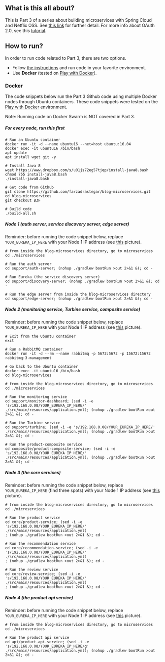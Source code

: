 ## What is this all about?

This is Part 3 of a series about building microservices with Spring Cloud and Netflix OSS. See [this link](https://callistaenterprise.se/blogg/teknik/2015/04/27/building-microservices-part-3-secure-APIs-with-OAuth/) for further detail. For more info about OAuth 2.0, see this [tutorial](http://tutorials.jenkov.com/oauth2/index.html).

## How to run?

In order to run code related to Part 3, there are two options.
* Follow [the instructions](https://callistaenterprise.se/blogg/teknik/2015/04/27/building-microservices-part-3-secure-APIs-with-OAuth/)  and run code in your favorite environment.
* Use **Docker** (tested on [Play with Docker](https://labs.play-with-docker.com/)).

### Docker

The code snippets below run the Part 3 Github code using multiple Docker nodes through Ubuntu containers. These code snippets were tested on the [Play with Docker](https://labs.play-with-docker.com/) environment.

Note: Running code on Docker Swarm is NOT covered in Part 3.

##### For every node, run this first
```shell
# Run an Ubuntu container
docker run -it -d --name ubuntu16 --net=host ubuntu:16.04
docker exec -it ubuntu16 /bin/bash
apt update
apt install wget git -y

# Install Java 8
wget https://www.dropbox.com/s/u01js72eg57tjep/install-java8.bash
chmod 755 install-java8.bash
./install-java8.bash

# Get code from Github
git clone https://github.com/farzadrastegar/blog-microservices.git
cd blog-microservices
git checkout B3F

# Build code
./build-all.sh
```
##### Node 1 (auth server, service discovery server, edge server)
Reminder: before running the code snippet below, replace `YOUR_EUREKA_IP_HERE` with your Node 1 IP address (see [this](../part-1/img/labs_play-with-docker_com.png) picture).
```shell
# from inside the blog-microservices directory, go to microservices
cd ./microservices

# Run the auth server
cd support/auth-server; (nohup ./gradlew bootRun >out 2>&1 &); cd -

# Run Eureka (the service discovery server)
cd support/discovery-server; (nohup ./gradlew bootRun >out 2>&1 &); cd -

# Run the edge server from inside the blog-microservices directory
cd support/edge-server; (nohup ./gradlew bootRun >out 2>&1 &); cd -
```

##### Node 2 (monitoring service, Turbine service, composite service)
Reminder: before running the code snippet below, replace `YOUR_EUREKA_IP_HERE` with your Node 1 IP address (see [this](../part-1/img/labs_play-with-docker_com.png) picture).
```shell
# Exit from the Ubuntu container
exit

# Run a RabbitMQ container
docker run -it -d --rm --name rabbitmq -p 5672:5672 -p 15672:15672 rabbitmq:3-management

# Go back to the Ubuntu container
docker exec -it ubuntu16 /bin/bash
cd blog-microservices 
```

```shell
# from inside the blog-microservices directory, go to microservices
cd ./microservices

# Run the monitoring service
cd support/monitor-dashboard; (sed -i -e 's/192.168.0.08/YOUR_EUREKA_IP_HERE/' ./src/main/resources/application.yml); (nohup ./gradlew bootRun >out 2>&1 &); cd -

# Run the Turbine service
cd support/turbine; (sed -i -e 's/192.168.0.08/YOUR_EUREKA_IP_HERE/' ./src/main/resources/application.yml); (nohup ./gradlew bootRun >out 2>&1 &); cd -

# Run the product-composite service
cd composite/product-composite-service; (sed -i -e 's/192.168.0.08/YOUR_EUREKA_IP_HERE/' ./src/main/resources/application.yml); (nohup ./gradlew bootRun >out 2>&1 &); cd -

```

##### Node 3 (the core services)
Reminder: before running the code snippet below, replace `YOUR_EUREKA_IP_HERE` (find three spots) with your Node 1 IP address (see [this](../part-1/img/labs_play-with-docker_com.png) picture).
```shell
# from inside the blog-microservices directory, go to microservices
cd ./microservices

# Run the product service
cd core/product-service; (sed -i -e 's/192.168.0.08/YOUR_EUREKA_IP_HERE/' ./src/main/resources/application.yml)
; (nohup ./gradlew bootRun >out 2>&1 &); cd -

# Run the recommendation service
cd core/recommendation-service; (sed -i -e 's/192.168.0.08/YOUR_EUREKA_IP_HERE/' ./src/main/resources/application.yml)
; (nohup ./gradlew bootRun >out 2>&1 &); cd -

# Run the review service
cd core/review-service; (sed -i -e 's/192.168.0.08/YOUR_EUREKA_IP_HERE/' ./src/main/resources/application.yml)
; (nohup ./gradlew bootRun >out 2>&1 &); cd -
```

##### Node 4 (the product api service)
Reminder: before running the code snippet below, replace `YOUR_EUREKA_IP_HERE` with your Node 1 IP address (see [this](../part-1/img/labs_play-with-docker_com.png) picture).
```shell
# from inside the blog-microservices directory, go to microservices
cd ./microservices

# Run the product api service
cd api/product-api-service; (sed -i -e 's/192.168.0.08/YOUR_EUREKA_IP_HERE/g' ./src/main/resources/application.yml); (nohup ./gradlew bootRun >out 2>&1 &); cd -
```

